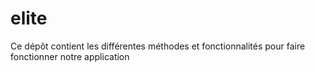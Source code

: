 # elite
Ce dépôt contient  les différentes méthodes et fonctionnalités pour faire fonctionner notre application

